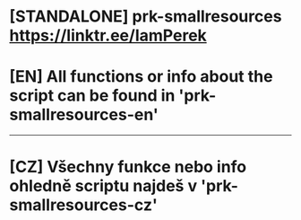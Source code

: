 # [STANDALONE] prk-smallresources https://linktr.ee/IamPerek

# [EN] All functions or info about the script can be found in 'prk-smallresources-en'

--------------------------------------------------------------------------------

# [CZ] Všechny funkce nebo info ohledně scriptu najdeš v 'prk-smallresources-cz'
